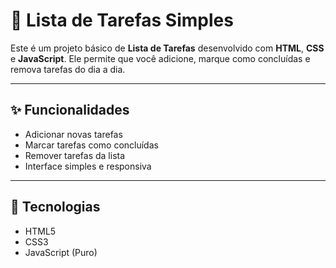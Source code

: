 # 📝 Lista de Tarefas Simples

Este é um projeto básico de **Lista de Tarefas** desenvolvido com **HTML**, **CSS** e **JavaScript**. Ele permite que você adicione, marque como concluídas e remova tarefas do dia a dia.

---

## ✨ Funcionalidades

- Adicionar novas tarefas
- Marcar tarefas como concluídas
- Remover tarefas da lista
- Interface simples e responsiva

---

## 🚀 Tecnologias

- HTML5
- CSS3
- JavaScript (Puro)
